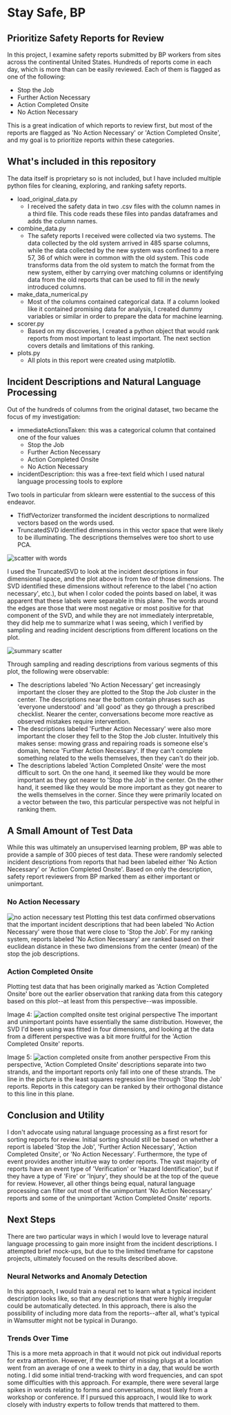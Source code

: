 # Stay Safe, BP
## Prioritize Safety Reports for Review

In this project, I examine safety reports submitted by BP workers from sites across the continental United States.  Hundreds of reports come in each day, which is more than can be easily reviewed.  Each of them is flagged as one of the following:
* Stop the Job
* Further Action Necessary
* Action Completed Onsite
* No Action Necessary

This is a great indication of which reports to review first, but most of the reports are flagged as 'No Action Necessary' or 'Action Completed Onsite', and my goal is to prioritize reports within these categories.

## What's included in this repository

The data itself is proprietary so is not included, but I have included multiple python files for cleaning, exploring, and ranking safety reports.

* load_original_data.py
    * I received the safety data in two .csv files with the column names in a third file.  This code reads these files into pandas dataframes and adds the column names.
* combine_data.py
    * The safety reports I received were collected via two systems.  The data collected by the old system arrived in 485 sparse columns, while the data collected by the new system was confined to a mere 57, 36 of which were in common with the old system.  This code transforms data from the old system to match the format from the new system, either by carrying over matching columns or identifying data from the old reports that can be used to fill in the newly introduced columns.
* make_data_numerical.py
    * Most of the columns contained categorical data.  If a column looked like it contained promising data for analysis, I created dummy variables or similar in order to prepare the data for machine learning.
* scorer.py
    * Based on my discoveries, I created a python object that would rank reports from most important to least important.  The next section covers details and limitations of this ranking.
* plots.py
    * All plots in this report were created using matplotlib.

## Incident Descriptions and Natural Language Processing

Out of the hundreds of columns from the original dataset, two became the focus of my investigation:
* immediateActionsTaken:  this was a categorical column that contained one of the four values
    * Stop the Job
    * Further Action Necessary
    * Action Completed Onsite
    * No Action Necessary
* incidentDescription:  this was a free-text field which I used natural language processing tools to explore

Two tools in particular from sklearn were esstential to the success of this endeavor.
* TfidfVectorizer transformed the incident descriptions to normalized vectors based on the words used.
* TruncatedSVD identified dimensions in this vector space that were likely to be illuminating.  The descriptions themselves were too short to use PCA.


![scatter with words](plots/svd.png)

I used the TruncatedSVD to look at the incident descriptions in four dimensional space, and the plot above is from two of those dimensions.  The SVD identified these dimensions without reference to the label ('no action necessary', etc.), but when I color coded the points based on label, it was apparent that these labels were separable in this plane.  The words around the edges are those that were most negative or most positive for that component of the SVD, and while they are not immediately interpretable, they did help me to summarize what I was seeing, which I verified by sampling and reading incident descriptions from different locations on the plot.  


![summary scatter](plots/summary_scatter.png)

Through sampling and reading descriptions from various segments of this plot, the following were observable:
* The descriptions labeled 'No Action Necessary' get increasingly important the closer they are plotted to the Stop the Job cluster in the center.  The descriptions near the bottom contain phrases such as 'everyone understood' and 'all good' as they go through a prescribed checklist.  Nearer the center, conversations become more reactive as observed mistakes require intervention.
* The descriptions labeled 'Further Action Necessary' were also more important the closer they fell to the Stop the Job cluster.  Intuitively this makes sense:  mowing grass and repairing roads is someone else's domain, hence 'Further Action Necessary'.  If they can't complete something related to the wells themselves, then they can't do their job.
* The descriptions labeled 'Action Completed Onsite' were the most difficult to sort.  On the one hand, it seemed like they would be more important as they got nearer to 'Stop the Job' in the center.  On the other hand, it seemed like they would be more important as they got nearer to the wells themselves in the corner.  Since they were primarily located on a vector between the two, this particular perspective was not helpful in ranking them.

## A Small Amount of Test Data
While this was ultimately an unsupervised learning problem, BP was able to provide a sample of 300 pieces of test data.  These were randomly selected incident descriptions from reports that had been labeled either 'No Action Necessary' or 'Action Completed Onsite'.  Based on only the description, safety report reviewers from BP marked them as either important or unimportant.

### No Action Necessary

![no action necessary test](plots/no_action_necessary_test.png)
Plotting this test data confirmed observations that the important incident descriptions that had been labeled 'No Action Necessary' were those that were close to 'Stop the Job'.  For my ranking system, reports labeled 'No Action Necessary' are ranked based on their euclidean distance in these two dimensions from the center (mean) of the stop the job descriptions.

### Action Completed Onsite
Plotting test data that has been originally marked as 'Action Completed Onsite' bore out the earlier observation that ranking data from this category based on this plot--at least from this perspective--was impossible.

Image 4:
![action complted onsite test original perspective](plots/action_completed_onsite_original_plane.png)
The important and unimportant points have essentially the same distribution.  However, the SVD I'd been using was fitted in four dimensions, and looking at the data from a different perspective was a bit more fruitful for the 'Action Completed Onsite' reports.

Image 5:
![action completed onsite from another perspective](plots/action_completed_onsite_with_line.png)
From this perspective, 'Action Completed Onsite' descriptions separate into two strands, and the important reports only fall into one of these strands.  The line in the picture is the least squares regression line through 'Stop the Job' reports.  Reports in this category can be ranked by their orthogonal distance to this line in this plane.

## Conclusion and Utility
I don't advocate using natural language processing as a first resort for sorting reports for review.  Initial sorting should still be based on whether a report is labeled 'Stop the Job', 'Further Action Necessary', 'Action Completed Onsite', or 'No Action Necessary'.  Furthermore, the type of event provides another intuitive way to order reports.  The vast majority of reports have an event type of 'Verification' or 'Hazard Identification', but if they have a type of 'Fire' or 'Injury', they should be at the top of the queue for review.  However, all other things being equal, natural language processing can filter out most of the unimportant 'No Action Necessary' reports and some of the unimportant 'Action Completed Onsite' reports.

## Next Steps
There are two particular ways in which I would love to leverage natural language processing to gain more insight from the incident descriptions.  I attempted brief mock-ups, but due to the limited timeframe for capstone projects, ultimately focused on the results described above.

### Neural Networks and Anomaly Detection
In this approach, I would train a neural net to learn what a typical incident description looks like, so that any descriptions that were highly irregular could be automatically detected.  In this approach, there is also the possibility of including more data from the reports--after all, what's typical in Wamsutter might not be typical in Durango.

### Trends Over Time
This is a more meta approach in that it would not pick out individual reports for extra attention.  However, if the number of missing plugs at a location went from an average of one a week to thirty in a day, that would be worth noting.  I did some initial trend-tracking with word frequencies, and can spot some difficulties with this approach.  For example, there were several large spikes in words relating to forms and conversations, most likely from a workshop or conference.  If I pursued this approach, I would like to work closely with industry experts to follow trends that mattered to them.
